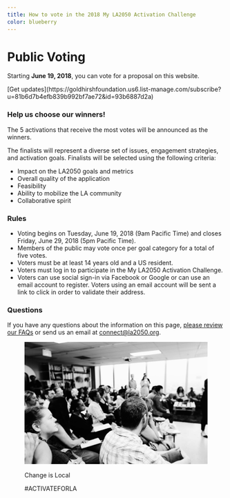 ```yaml
---
title: How to vote in the 2018 My LA2050 Activation Challenge
color: blueberry
---
```


# Public Voting

<div class="notifications" markdown="1">

Starting **June 19, 2018**, you can vote for a proposal on this website.

<p class="action" markdown="1">
[Get updates](https://goldhirshfoundation.us6.list-manage.com/subscribe?u=81b6d7b4efb839b992bf7ae72&id=93b6887d2a)
</p>

</div>

### Help us choose our winners!

The 5 activations that receive the most votes will be announced as the winners.

The finalists will represent a diverse set of issues, engagement strategies, and activation goals. Finalists will be selected using the following criteria:

* Impact on the LA2050 goals and metrics
* Overall quality of the application
* Feasibility
* Ability to mobilize the LA community
* Collaborative spirit

### Rules

* Voting begins on Tuesday, June 19, 2018 (9am Pacific Time) and closes Friday, June 29, 2018 (5pm Pacific Time).
* Members of the public may vote once per goal category for a total of five votes.
* Voters must be at least 14 years old and a US resident.
* Voters must log in to participate in the My LA2050 Activation Challenge.
* Voters can use social sign-in via Facebook or Google or can use an email account to register. Voters using an email account will be sent a link to click in order to validate their address.

### Questions

If you have any questions about the information on this page, [please review our FAQs](/faqs) or send us an email at [connect@la2050.org](mailto:connect@la2050.org).

<figure class="has-text">
  <img src="/assets/images/home/collaborates.jpg" alt="A room filled with people listening to someone speaking">
  <p class="caption"><span>Change is&nbsp;Local</span></p>
  <p class="activate-tag">#ACTIVATEFORLA</p>
</figure>

